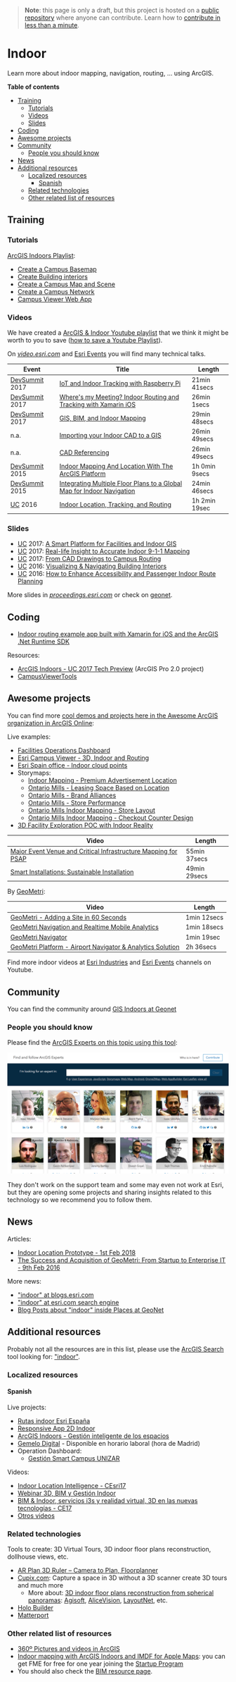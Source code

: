 > **Note**: this page is only a draft, but this project is hosted on a [public repository](https://github.com/hhkaos/awesome-arcgis) where anyone can contribute. Learn how to [contribute in less than a minute](https://github.com/hhkaos/awesome-arcgis/blob/master/CONTRIBUTING.md#contributions).

# Indoor

Learn more about indoor mapping, navigation, routing, ... using ArcGIS.

<!-- START doctoc generated TOC please keep comment here to allow auto update -->
<!-- DON'T EDIT THIS SECTION, INSTEAD RE-RUN doctoc TO UPDATE -->
**Table of contents**

- [Training](#training)
  - [Tutorials](#tutorials)
  - [Videos](#videos)
  - [Slides](#slides)
- [Coding](#coding)
- [Awesome projects](#awesome-projects)
- [Community](#community)
  - [People you should know](#people-you-should-know)
- [News](#news)
- [Additional resources](#additional-resources)
  - [Localized resources](#localized-resources)
    - [Spanish](#spanish)
  - [Related technologies](#related-technologies)
  - [Other related list of resources](#other-related-list-of-resources)

<!-- END doctoc generated TOC please keep comment here to allow auto update -->

## Training

### Tutorials

[ArcGIS Indoors Playlist](https://www.youtube.com/watch?v=nkaI3VJtiho&list=PLGZUzt4E4O2LHOdEmsiuPfmFTSTHkgang):
* [Create a Campus Basemap](https://www.youtube.com/watch?v=nkaI3VJtiho&list=PLGZUzt4E4O2LHOdEmsiuPfmFTSTHkgang)
* [Create Building interiors](https://www.youtube.com/watch?v=zC1OKRKiLVI&index=2&list=PLGZUzt4E4O2LHOdEmsiuPfmFTSTHkgang)
* [Create a Campus Map and Scene](https://www.youtube.com/watch?v=2WWQmX5J2Mo&index=3&list=PLGZUzt4E4O2LHOdEmsiuPfmFTSTHkgang)
* [Create a Campus Network](https://www.youtube.com/watch?v=Gb1pk0Xzyhg&list=PLGZUzt4E4O2LHOdEmsiuPfmFTSTHkgang&index=4)
* [Campus Viewer Web App](https://www.youtube.com/watch?v=N0jCZy3u1NE&index=5&list=PLGZUzt4E4O2LHOdEmsiuPfmFTSTHkgang)

### Videos

We have created a [ArcGIS & Indoor Youtube playlist](https://www.youtube.com/playlist?list=PLahIW2YFPQd6ba26TM0mABm6z5pec0Wsk) that we think it might be worth to you to save ([how to save a Youtube Playlist](../../../assets/SavePlaylist.gif)).

On [*video.esri.com*](https://www.esri.com/videos/search?q=indoor) and [Esri Events](https://www.youtube.com/channel/UC_yE3TatdZKAXvt_TzGJ6mw/search?query=indoor) you will find many technical talks.

|Event|Title|Length|
|---|---|---|
|[DevSummit](http://www.esri.com/events/devsummit) 2017|[IoT and Indoor Tracking with Raspberry Pi](https://www.youtube.com/watch?v=Ev-AjOBs1og)| 21min 41secs|
|[DevSummit](http://www.esri.com/events/devsummit) 2017|[Where's my Meeting? Indoor Routing and Tracking with Xamarin iOS](https://www.youtube.com/watch?v=ZLN8spxSVDg)| 26min 1secs|
|[DevSummit](http://www.esri.com/events/devsummit) 2017|[GIS, BIM, and Indoor Mapping](https://www.youtube.com/watch?time_continue=1&v=fdSHrkhbYXQ)|29min 48secs|
|n.a.|[Importing your Indoor CAD to a GIS](https://www.esri.com/videos/watch?videoid=QOq8afagWqo&channelid=UCgGDPs8cte-VLJbgpaK4GPw&title=importing-your-indoor-cad-to-a-gis)|26min 49secs
|n.a.|[CAD Referencing](https://www.youtube.com/watch?v=T6oXdOU5ZGo)|26min 49secs
|[DevSummit](http://www.esri.com/events/devsummit) 2015|[Indoor Mapping And Location With The ArcGIS Platform](https://www.esri.com/videos/watch?videoid=4327&channelid=LegacyVideo&isLegacy=true&title=indoor-mapping-and-location-with-the-arcgis-platform)|1h 0min 9secs|
|[DevSummit](http://www.esri.com/events/devsummit) 2015|[Integrating Multiple Floor Plans to a Global Map for Indoor Navigation](https://www.esri.com/videos/watch?videoid=4536&channelid=LegacyVideo&isLegacy=true&title=integrating-multiple-floor-plans-to-a-global-map-for-indoor-navigation)|24min 46secs|
|[UC](http://www.esri.com/about/events/uc) 2016|[Indoor Location, Tracking, and Routing](https://www.esri.com/videos/watch?videoid=2767&channelid=LegacyVideo&isLegacy=true&title=indoor-location,-tracking,-and-routing)|1h 2min 19sec

### Slides

* [UC](http://www.esri.com/about/events/uc) 2017: [A Smart Platform for Facilities and Indoor GIS](http://proceedings.esri.com/library/userconf/proc17/tech-workshops/tw_2518-491.pdf)
* [UC](http://www.esri.com/about/events/uc) 2017: [Real-life Insight to Accurate Indoor 9-1-1 Mapping](http://proceedings.esri.com/library/userconf/proc17/papers/2033_491.pdf)
* [UC](http://www.esri.com/about/events/uc) 2017: [From CAD Drawings to Campus Routing](http://proceedings.esri.com/library/userconf/proc17/tech-workshops/tw_289-385.pdf)
* [UC](http://www.esri.com/about/events/uc) 2016: [Visualizing & Navigating Building Interiors](http://proceedings.esri.com/library/userconf/imf16/tech-workshops/tw_2490-247.pdf)
* [UC](http://www.esri.com/about/events/uc) 2016: [How to Enhance Accessibility and Passenger Indoor Route Planning](http://proceedings.esri.com/library/userconf/ets16/papers/ets-16.pdf)

More slides in [*proceedings.esri.com*](https://www.google.es/search?q=site%3Aproceedings.esri.com+indoor) or check on [geonet](https://community.esri.com/content?query=indoor&filterID=all~objecttype~objecttype%5Bdocument%5D).

## Coding

* [Indoor routing example app built with Xamarin for iOS and the ArcGIS .Net Runtime SDK](https://github.com/Esri/indoor-routing-xamarin)

Resources:

* [ArcGIS Indoors - UC 2017 Tech Preview](https://www.arcgis.com/home/item.html?id=06f730e8e3d14365adb119842340e7c7&adumkts=industry_solutions&aduse=national_government&aduin=us_military&aduc=event&adum=webinar&aduSF=YouTube&utm_Source=webinar&aduca=M17NationalGovernmentSmartInstallations&aduco=SIWebinars&adut=Sustainable_Webinar_Indoor_Link) (ArcGIS Pro 2.0 project)
* [CampusViewerTools](http://www.arcgis.com/home/item.html?id=66cd6ea44302402c9eaad7ae0ad2bf72)


## Awesome projects

You can find more [cool demos and projects here in the Awesome ArcGIS organization in ArcGIS Online](https://awesome-arcgis.maps.arcgis.com/home/group.html?id=8cb77aecfb4d49cb8460a97181aa5434&view=list&start=1&num=20&categories=%5B%22%2FCategories%2F3D%20Scenarios%2FIndoor%22%5D#content):

Live examples:
* [Facilities Operations Dashboard](http://facilities.maps.arcgis.com/apps/dashboard/index.html#/9681de79e5904dc28a104e8fadda6e00)
* [Esri Campus Viewer - 3D, Indoor and Routing](http://3dcampus.arcgis.com/EsriCampusViewer/app/)
* [Esri Spain office - Indoor cloud points](http://preventas.maps.arcgis.com/home/webscene/viewer.html?webscene=c8c7cd0c831c43cbb68ab17abec0ce01)
* Storymaps:
    * [Indoor Mapping - Premium Advertisement Location](http://esribizteam.maps.arcgis.com/apps/MapJournal/index.html?appid=269f32e00ff04624b8352c7dae1fda1d&webmap=0f6e7a8c51ad4caa9fcdac5b050a604f)
    * [Ontario Mills - Leasing Space Based on Location](http://esribizteam.maps.arcgis.com/apps/MapJournal/index.html?appid=e041a80059144879a8a5b32168d87768&webmap=0615d6897fa048eab5ef2048788bbdd3)
    * [Ontario Mills - Brand Alliances](http://esribizteam.maps.arcgis.com/apps/MapJournal/index.html?appid=c2eeb9e5f3e04b839fb64dede2d6e4fe&webmap=bbd1ba263f5c44318b982e770ff68896)
    * [Ontario Mills - Store Performance](http://esribizteam.maps.arcgis.com/apps/MapJournal/index.html?appid=b19fdfb5ae504368b526fb72b00d6185&webmap=c42573f6550c4b85bb51fd5c8571846a)
    * [Ontario Mills Indoor Mapping - Store Layout](http://esribizteam.maps.arcgis.com/apps/MapJournal/index.html?appid=fab506a915e0462aa9f5f4e33187fdc6&webmap=a8a4f7c3152c4b529101740bf0d04f8c)
    * [Ontario Mills Indoor Mapping - Checkout Counter Design](http://esribizteam.maps.arcgis.com/apps/MapJournal/index.html?appid=2ac1f44db0154e879600d4834c1e3940&webmap=e4563813a28d4a8d8af86302c89c32c8)
* [3D Facility Exploration POC with Indoor Reality](https://mpayson.github.io/indoor-reality-poc/)

|Video|Length|
|---|---|
|[Major Event Venue and Critical Infrastructure Mapping for PSAP](https://www.youtube.com/watch?time_continue=1374&v=IUZOQak0Xq0)|55min 37secs|
|[Smart Installations: Sustainable Installation](https://www.youtube.com/watch?v=vYgShLe6hmk)|49min 29secs

By [GeoMetri](http://geometri.io/):

|Video|Length|
|---|---|
|[GeoMetri - Adding a Site in 60 Seconds](https://www.youtube.com/watch?v=PYH-bJiNQeU&feature=youtu.be)|1min 12secs
|[GeoMetri Navigation and Realtime Mobile Analytics](http://youtu.be/t9XElMPYY8E)|1min 18secs
|[GeoMetri Navigator](https://www.youtube.com/watch?v=-0vIliHUwhw&feature=youtu.be)|1min 19sec|
|[GeoMetri Platform - Airport Navigator & Analytics Solution](https://youtu.be/mWSb4mHPRJo)|2h 36secs

Find more indoor videos at [Esri Industries](https://www.youtube.com/channel/UCZTiOg3n0pqUDSatq7mS2PA/search?query=indoor) and [Esri Events](https://www.youtube.com/channel/UC_yE3TatdZKAXvt_TzGJ6mw/search?query=indoor) channels on Youtube.

## Community

You can find the community around [GIS Indoors at Geonet](https://community.esri.com/groups/gis-indoors)

### People you should know

Please find the [ArcGIS Experts on this topic using this tool](https://esri-es.github.io/arcgis-experts/?topic=indoor):

[![ArcGIS Experts Tool Screenshot](https://github.com/esri-es/arcgis-experts/blob/master/assets/imgs/arcgis-experts-tool.png?raw=true)](https://esri-es.github.io/arcgis-experts/?topic=indoor)

They don't work on the support team and some may even not work at Esri,
but they are opening some projects and sharing insights related to this
technology so we recommend you to follow them.

## News

Articles:

* [Indoor Location Prototype - 1st Feb 2018](https://community.esri.com/groups/applications-prototype-lab/blog/2018/02/01/indoor-location-prototype)
* [The Success and Acquisition of GeoMetri: From Startup to Enterprise IT - 9th Feb 2016](https://blogs.esri.com/esri/esri-insider/2016/02/09/the-success-and-acquisition-of-geometri-from-startup-to-enterprise-it/)

More news:

* ["indoor" at blogs.esri.com](https://blogs.esri.com/esri/arcgis/tag/indoor/)
* ["indoor" at esri.com search engine](https://www.esri.com/search?filter=Blogs&q=geoanalytics&search=Search)
* [Blog Posts about "indoor" inside Places at GeoNet](https://community.esri.com/content?query=indoor&filterID=all~objecttype~objecttype%5Bblogpost%5D)

## Additional resources

Probably not all the resources are in this list, please use the [ArcGIS Search](https://esri-es.github.io/arcgis-search/) tool looking for: ["indoor"](https://esri-es.github.io/arcgis-search/?search="indoor"&utm_campaign=awesome-list&utm_source=awesome-list&utm_medium=page).

### Localized resources

#### Spanish

Live projects:
* [Rutas indoor Esri España](http://preventas.maps.arcgis.com/apps/webappviewer/index.html?id=db5eddd09b5b4180bc82ee73f074b2a1)
* [Responsive App 2D Indoor](http://esriespana.s3.amazonaws.com/iframeiphone/mobile-frame.html?u=http://sigeuz.unizar.es/)
* [ArcGIS Indoors - Gestión inteligente de los espacios](https://preventas.maps.arcgis.com/apps/Cascade/index.html?appid=47b7243a6a144399ae76d0ea511f871a)
* [Gemelo Digital](https://indoors1071.esri.es/portal/apps/sites/#/digitaltwin) - Disponible en horario laboral (hora de Madrid)
* Operation Dashboard:
    * [Gestión Smart Campus UNIZAR](http://preventas.maps.arcgis.com/home/item.html?id=4a74ec30b1fb4364a81a78dcbec668db)

Videos:
* [Indoor Location Intelligence - CEsri17](https://www.youtube.com/watch?v=O1z1IfLEyWg)
* [Webinar 3D, BIM y Gestión Indoor](https://www.youtube.com/watch?v=-PzdMRk7n80)
* [BIM & Indoor, servicios i3s y realidad virtual, 3D en las nuevas tecnologías - CE17](https://www.youtube.com/watch?v=mV77R2I_M-0)
* [Otros videos](https://www.youtube.com/user/esriSpainTV/search?query=indoor)

### Related technologies

Tools to create: 3D Virtual Tours, 3D indoor floor plans reconstruction, dollhouse views, etc.

* [AR Plan 3D Ruler – Camera to Plan, Floorplanner
](https://play.google.com/store/apps/details?id=com.grymala.arplan)
* [Cupix.com](https://www.cupix.com/): Capture a space in 3D
without a 3D scanner create 3D tours and much more
    * More about: [3D indoor floor plans reconstruction from spherical panoramas](https://www.google.com/search?q=3D+indoor+reconstruction+from+spherical+panoramas): [Agisoft](https://www.agisoft.com/), [AliceVision](https://github.com/alicevision/AliceVision/blob/develop/src/software/utils/main_split360Images.cpp), [LayoutNet](https://github.com/zouchuhang/LayoutNet), etc.
* [Holo Builder](https://www.holobuilder.com/)
* [Matterport](https://matterport.com/)

### Other related list of resources

* [360º Pictures and videos in ArcGIS](../360/README.md)
* [Indoor mapping with ArcGIS Indoors and IMDF for Apple Maps](https://www.youtube.com/watch?v=05kg2C5rwqc&feature=youtu.be): you can get FME for free for one year joining the [Startup Program](../../partners/programs/startup-program/README.md)
* You should also check the [BIM resource page](../bim/README.md).
